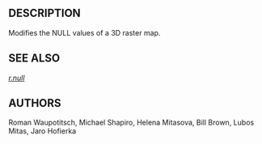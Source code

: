 ## DESCRIPTION

Modifies the NULL values of a 3D raster map.

## SEE ALSO

*[r.null](r.null.html)*

## AUTHORS

Roman Waupotitsch, Michael Shapiro, Helena Mitasova, Bill Brown, Lubos
Mitas, Jaro Hofierka
